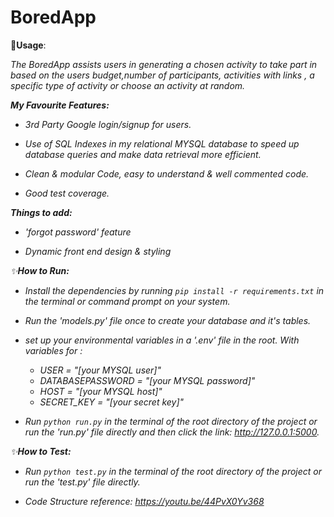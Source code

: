 # BoredApp
 

🚀<b>Usage</b>:

<i>The BoredApp assists users in generating a chosen activity to take part in based on the users budget,number of participants, activities with links , a specific type of activity or choose an activity at random.
            

<b>My Favourite Features:</b>

- 3rd Party Google login/signup for users.

- Use of SQL Indexes in my relational MYSQL database to speed up database queries and make data retrieval more efficient.

- Clean & modular Code, easy to understand & well commented code.

- Good test coverage.

<b>Things to add:</b>

- 'forgot password' feature

- Dynamic front end design & styling





✨<b>How to Run:</b>

* Install the dependencies by running `pip install -r requirements.txt` in the terminal or command prompt on your system.

* Run the 'models.py' file once to create your database and it's tables.

* set up your environmental variables in a '.env' file in the root. With variables for :
  * USER = "[your MYSQL user]"
  * DATABASEPASSWORD = "[your MYSQL password]"  
  * HOST = "[your MYSQL host]" 
  * SECRET_KEY = "[your secret key]"

* Run `python run.py` in the terminal of the root directory of the project or run the 'run.py' file directly and then click the link: http://127.0.0.1:5000.






✨<b>How to Test:</b>

* Run `python test.py` in the terminal of the root directory of the project or run the 'test.py' file directly.

* Code Structure reference: https://youtu.be/44PvX0Yv368
